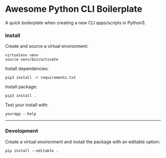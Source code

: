 # Awesome Python CLI Boilerplate

A quick boilerplate when creating a new CLI apps/scripts in Python3.

### Install

Create and source a virtual environment:

```
virtualenv venv
source venv/bin/activate
```

Install dependencies:

```
pip3 install -r requirements.txt
```

Install package:

```
pip3 install .
```

Test your install with:

```
yourapp --help
```


--- 

### Development

Create a virtual environment and install the package with an editable option:

```
pip install --editable .
```

